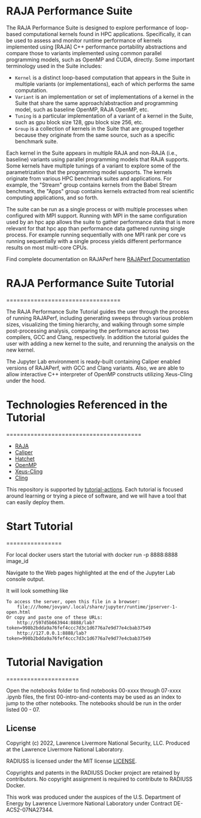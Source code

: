 # RAJA Performance Suite

The RAJA Performance Suite is designed to explore performance of loop-based
computational kernels found in HPC applications. Specifically, it can be
used to assess and monitor runtime performance of kernels implemented using
[RAJA] C++ performance portability abstractions and compare those to variants
implemented using common parallel programming models, such as OpenMP and CUDA,
directly. Some important terminology used in the Suite includes:

  * `Kernel` is a distinct loop-based computation that appears in the Suite in
    multiple variants (or implementations), each of which performs the same
    computation.
  * `Variant` is an implementation or set of implementations of a kernel in the
    Suite that share the same approach/abstraction and programming model,
    such as baseline OpenMP, RAJA OpenMP, etc.
  * `Tuning` is a particular implementation of a variant of a kernel in the
    Suite, such as gpu block size 128, gpu block size 256, etc.
  * `Group` is a collection of kernels in the Suite that are grouped together
    because they originate from the same source, such as a specific benchmark
    suite.

Each kernel in the Suite appears in multiple RAJA and non-RAJA (i.e., baseline)
variants using parallel programming models that RAJA supports. Some kernels have
multiple tunings of a variant to explore some of the parametrization that the
programming model supports. The kernels originate from various HPC benchmark
suites and applications. For example, the "Stream" group contains kernels from
the Babel Stream benchmark, the "Apps" group contains kernels extracted from
real scientific computing applications, and so forth.

The suite can be run as a single process or with multiple processes when
configured with MPI support. Running with MPI in the same configuration used
by an hpc app allows the suite to gather performance data that is more relevant
for that hpc app than performance data gathered running single process. For
example running sequentially with one MPI rank per core vs running sequentially
with a single process yields different performance results on most multi-core
CPUs.

Find complete documentation on RAJAPerf here [RAJAPerf Documentation](https://rajaperf.readthedocs.io/en/develop/)

# RAJA Performance Suite Tutorial
=================================

The RAJA Performance Suite Tutorial guides the user through the process of running
RAJAPerf, including generating sweeps through various problem sizes, visualizing
the timing hierarchy, and walking through some simple post-processing analysis,
comparing the performance across two compilers, GCC and Clang, respectively.
In addition the tutorial guides the user with adding a new kernel to the suite,
and rerunning the analysis on the new kernel.

The Jupyter Lab environment is ready-built containing Caliper enabled versions of RAJAPerf,
with GCC and Clang variants. Also, we are able to allow interactive C++ interpreter
of OpenMP constructs utilizing Xeus-Cling under the hood.

# Technologies Referenced in the Tutorial
=======================================
* [RAJA](https://raja.readthedocs.io/)
* [Caliper](https://software.llnl.gov/Caliper/)
* [Hatchet](https://llnl-hatchet.readthedocs.io/en/latest/user_guide.html)
* [OpenMP](https://www.openmp.org/)
* [Xeus-Cling](https://xeus-cling.readthedocs.io/en/latest/)
* [Cling](https://root.cern/cling/)


This repository is supported by [tutorial-actions](https://github.com/rse-ops/tutorial-actions).
Each tutorial is focused around learning or trying a piece of software, and we will have a tool
that can easily deploy them.

# Start Tutorial
================

For local docker users start the tutorial with
docker run -p 8888:8888 image_id

Navigate to the Web pages highlighted at the end of the Jupyter Lab console output.

It will look something like

    To access the server, open this file in a browser:
        file:///home/jovyan/.local/share/jupyter/runtime/jpserver-1-open.html
    Or copy and paste one of these URLs:
        http://597d5b663944:8888/lab?token=998b2bdda9a76fef4ccc7d3c1d6776a7e9d77e4cbab37549
        http://127.0.0.1:8888/lab?token=998b2bdda9a76fef4ccc7d3c1d6776a7e9d77e4cbab37549

# Tutorial Navigation
=====================

Open the notebooks folder to find notebooks 00-xxxx through 07-xxxx .ipynb files, the first 00-intro-and-contents may be used as an index to jump to the other notebooks. The notebooks should be run in the order listed 00 - 07.


License
-------

Copyright (c) 2022, Lawrence Livermore National Security, LLC. 
Produced at the Lawrence Livermore National Laboratory.

RADIUSS is licensed under the MIT license [LICENSE](./LICENSE).

Copyrights and patents in the RADIUSS Docker project are retained by
contributors. No copyright assignment is required to contribute to RADIUSS
Docker.

This work was produced under the auspices of the U.S. Department of
Energy by Lawrence Livermore National Laboratory under Contract
DE-AC52-07NA27344.

